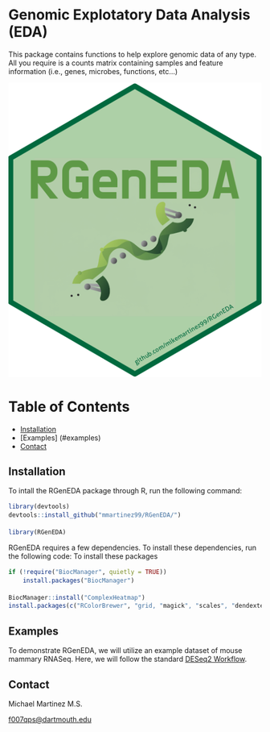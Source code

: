 # Genomic Explotatory Data Analysis (EDA) 
This package contains functions to help explore genomic data of any type. All you require is a counts matrix containing samples and feature information (i.e., genes, microbes, functions, etc...)

![Alt text](/img/RGenEDA_hex.png)

# Table of Contents
- [Installation](#installation)
- [Examples] (#examples)
- [Contact](#contact)

## Installation
To intall the RGenEDA package through R, run the following command:

```r
library(devtools)
devtools::install_github("mmartinez99/RGenEDA/")

library(RGenEDA)

```

RGenEDA requires a few dependencies. To install these dependencies, run the following code: 
To install these packages
```r
if (!require("BiocManager", quietly = TRUE))
    install.packages("BiocManager")

BiocManager::install("ComplexHeatmap")
install.packages(c("RColorBrewer", "grid, "magick", "scales", "dendextend", "pheatmap"))
```
## Examples
To demonstrate RGenEDA, we will utilize an example dataset of mouse mammary RNASeq. Here, we will follow the standard [DESeq2 Workflow](https://www.bioconductor.org/packages/release/bioc/vignettes/DESeq2/inst/doc/DESeq2.html).

## Contact
Michael Martinez M.S.

f007qps@dartmouth.edu

